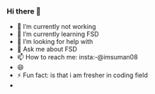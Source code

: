 ### Hi there 👋

- 🔭 I’m currently not working
- 🌱 I’m currently learning FSD
- 🤔 I’m looking for help with 
- 💬 Ask me about FSD
- 📫 How to reach me: insta:-@imsuman08
- 😄 
- ⚡ Fun fact: is that i am fresher in coding field
- 

